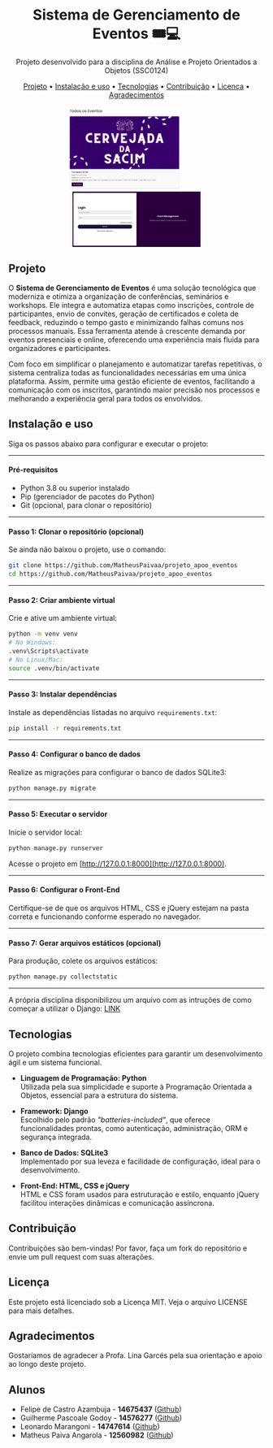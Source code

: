 <h1 align="center">Sistema de Gerenciamento de Eventos 🎟️💻</h1>
<p align="center"> Projeto desenvolvido para a disciplina de Análise e Projeto Orientados a Objetos (SSC0124)</p>

<p align="center">
  <a href="#projeto">Projeto</a> • 
  <a href="#instalacao">Instalação e uso</a> • 
  <a href="#tecnologias">Tecnologias</a> • 
  <a href="#contribuindo">Contribuição</a> •
  <a href="#licenca">Licença</a> •
  <a href="#agradecimentos">Agradecimentos</a>
</p>

<p align="center">
   <img align="center" text-align="center" width="45%" style="margin-right:50px;" src="https://github.com/MatheusPaivaa/projeto_apoo_eventos/blob/main/assets/disp_eventos.png">
   <img align="center" text-align="center" width="50%" src="https://github.com/MatheusPaivaa/projeto_apoo_eventos/blob/main/assets/login.png">
</p>


## <div id="projeto"></div>Projeto

O **Sistema de Gerenciamento de Eventos** é uma solução tecnológica que moderniza e otimiza a organização de conferências, seminários e workshops. Ele integra e automatiza etapas como inscrições, controle de participantes, envio de convites, geração de certificados e coleta de feedback, reduzindo o tempo gasto e minimizando falhas comuns nos processos manuais. Essa ferramenta atende à crescente demanda por eventos presenciais e online, oferecendo uma experiência mais fluida para organizadores e participantes.

Com foco em simplificar o planejamento e automatizar tarefas repetitivas, o sistema centraliza todas as funcionalidades necessárias em uma única plataforma. Assim, permite uma gestão eficiente de eventos, facilitando a comunicação com os inscritos, garantindo maior precisão nos processos e melhorando a experiência geral para todos os envolvidos.

## <div id="instalacao"></div>Instalação e uso

Siga os passos abaixo para configurar e executar o projeto:

---

#### **Pré-requisitos**
- Python 3.8 ou superior instalado
- Pip (gerenciador de pacotes do Python)
- Git (opcional, para clonar o repositório)

---

#### **Passo 1: Clonar o repositório (opcional)**
Se ainda não baixou o projeto, use o comando:
```bash
git clone https://github.com/MatheusPaivaa/projeto_apoo_eventos
cd https://github.com/MatheusPaivaa/projeto_apoo_eventos
```

---

#### **Passo 2: Criar ambiente virtual**
Crie e ative um ambiente virtual:
```bash
python -m venv venv
# No Windows:
.venv\Scripts\activate
# No Linux/Mac:
source .venv/bin/activate
```

---

#### **Passo 3: Instalar dependências**
Instale as dependências listadas no arquivo `requirements.txt`:
```bash
pip install -r requirements.txt
```

---

#### **Passo 4: Configurar o banco de dados**
Realize as migrações para configurar o banco de dados SQLite3:
```bash
python manage.py migrate
```

---

#### **Passo 5: Executar o servidor**
Inicie o servidor local:
```bash
python manage.py runserver
```
Acesse o projeto em [http://127.0.0.1:8000](http://127.0.0.1:8000).

---

#### **Passo 6: Configurar o Front-End**
Certifique-se de que os arquivos HTML, CSS e jQuery estejam na pasta correta e funcionando conforme esperado no navegador.

---

#### **Passo 7: Gerar arquivos estáticos (opcional)**
Para produção, colete os arquivos estáticos:
```bash
python manage.py collectstatic
```

---

A própria disciplina disponibilizou um arquivo com as intruções de como começar a utilizar o Django: [LINK](https://edisciplinas.usp.br/pluginfile.php/8680583/mod_resource/content/1/traduzido_Tutorial_django_si_controleBancario.pdf)


## <div id="tecnologias"></div>Tecnologias

O projeto combina tecnologias eficientes para garantir um desenvolvimento ágil e um sistema funcional.

- **Linguagem de Programação: Python**  
  Utilizada pela sua simplicidade e suporte à Programação Orientada a Objetos, essencial para a estrutura do sistema.

- **Framework: Django**  
  Escolhido pelo padrão *"batteries-included"*, que oferece funcionalidades prontas, como autenticação, administração, ORM e segurança integrada.

- **Banco de Dados: SQLite3**  
  Implementado por sua leveza e facilidade de configuração, ideal para o desenvolvimento.

- **Front-End: HTML, CSS e jQuery**  
  HTML e CSS foram usados para estruturação e estilo, enquanto jQuery facilitou interações dinâmicas e comunicação assíncrona.

## <div id="contribuindo"></div>Contribuição
Contribuições são bem-vindas! Por favor, faça um fork do repositório e envie um pull request com suas alterações.

## <div id="licenca"></div>Licença
Este projeto está licenciado sob a Licença MIT. Veja o arquivo LICENSE para mais detalhes.

## <div id="acknowledgements"></div>Agradecimentos
Gostaríamos de agradecer a Profa. Lina Garcés pela sua orientação e apoio ao longo deste projeto.

## Alunos
- Felipe de Castro Azambuja - **14675437** ([Github](https://github.com/DeguShi))
- Guilherme Pascoale Godoy - **14576277** ([Github](https://github.com/))
- Leonardo Marangoni - **14747614** ([Github](https://github.com/leomarangonii))
- Matheus Paiva Angarola - **12560982** ([Github](https://github.com/MatheusPaivaa))
